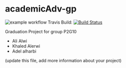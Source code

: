 # academicAdv-gp

![example workflow](https://github.com/sultaneid/academicAdv-gp/actions/workflows/maven.yml/badge.svg)              Travis Build: [![Build Status](https://travis-ci.com/SultanEid/academicAdv-gp.svg?branch=main)](https://travis-ci.com/SultanEid/academicAdv-gp)


Graduation Project for group P2G10
- Ali Alwi
- Khaled Alerwi
- Adel alharbi

(update this file, add more information about your project)
